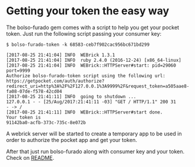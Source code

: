 # Getting your token the easy way

The bolso-furado gem comes with a script to help you get your pocket token. Just run the following script passing your consumer key:

    $ bolso-furado-token -k 68583-ceb7f902cac956bc671bd299

    [2017-08-25 21:41:04] INFO  WEBrick 1.3.1
    [2017-08-25 21:41:04] INFO  ruby 2.4.0 (2016-12-24) [x86_64-linux]
    [2017-08-25 21:41:04] INFO  WEBrick::HTTPServer#start: pid=29060 port=9999
    Authorize bolso-furado-token script using the following url:
    https://getpocket.com/auth/authorize?redirect_uri=http%3A%2F%2F127.0.0.1%3A9999%2F&request_token=a505aae8-fa08-07de-f578-42cd04
    [2017-08-25 21:41:11] INFO  going to shutdown ...
    127.0.0.1 - - [25/Aug/2017:21:41:11 -03] "GET / HTTP/1.1" 200 31
    - -> /
    [2017-08-25 21:41:11] INFO  WEBrick::HTTPServer#start done.
    Your token is
    91142ba0-acfb-373c-735c-8e072b
  
A webrick server will be started to create a temporary app to be used in order to authorize the pocket app and get your token.

After that just run bolso-furado along with consumer key and your token. Check on [README](README.md).